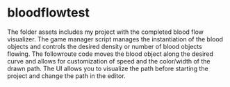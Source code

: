 # bloodflowtest
The folder assets includes my project with the completed blood flow visualizer.
The game manager script manages the instantiation of the blood objects and controls the desired density or number of blood objects flowing.
The followroute code moves the blood object along the desired curve and allows for customization of speed and the color/width of the drawn path.
The UI allows you to visualize the path before starting the project and change the path in the editor.
